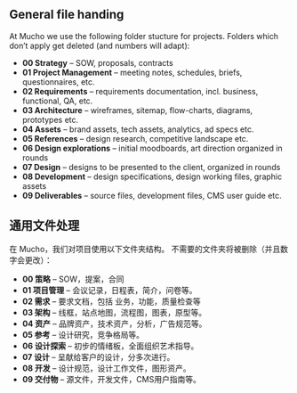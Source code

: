 ## General file handing

At Mucho we use the following folder stucture for projects. Folders which don’t apply get deleted (and numbers will adapt):

* **00 Strategy** – SOW, proposals, contracts
* **01 Project Management** – meeting notes, schedules, briefs, questionnaires, etc.
* **02 Requirements** – requirements documentation, incl. business, functional, QA, etc.
* **03 Architecture** – wireframes, sitemap, flow-charts, diagrams, prototypes etc.
* **04 Assets** – brand assets, tech assets, analytics, ad specs etc.
* **05 References** – design research, competitive landscape etc.
* **06 Design explorations** – initial moodboards, art direction organized in rounds
* **07 Design** – designs to be presented to the client, organized in rounds
* **08 Development** – design specifications, design working files, graphic assets
* **09 Deliverables** – source files, development files, CMS user guide etc.


## 通用文件处理

在 Mucho，我们对项目使用以下文件夹结构。 不需要的文件夹将被删除（并且数字会更改）：

* **00 策略** – SOW，提案，合同
* **01 项目管理** – 会议记录，日程表，简介，问卷等。
* **02 需求** – 要求文档，包括 业务，功能，质量检查等
* **03 架构** – 线框，站点地图，流程图，图表，原型等。
* **04 资产** – 品牌资产，技术资产，分析，广告规范等。
* **05 参考** – 设计研究，竞争格局等。
* **06 设计探索** – 初步的情绪板，全面组织艺术指导。
* **07 设计** – 呈献给客户的设计，分多次进行。
* **08 开发** – 设计规范，设计工作文件，图形资产。
* **09 交付物** – 源文件，开发文件，CMS用户指南等。
